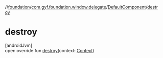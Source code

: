 //[foundation](../../../index.md)/[com.gyf.foundation.window.delegate](../index.md)/[DefaultComponent](index.md)/[destroy](destroy.md)

# destroy

[androidJvm]\
open override fun [destroy](destroy.md)(context: [Context](https://developer.android.com/reference/kotlin/android/content/Context.html))
